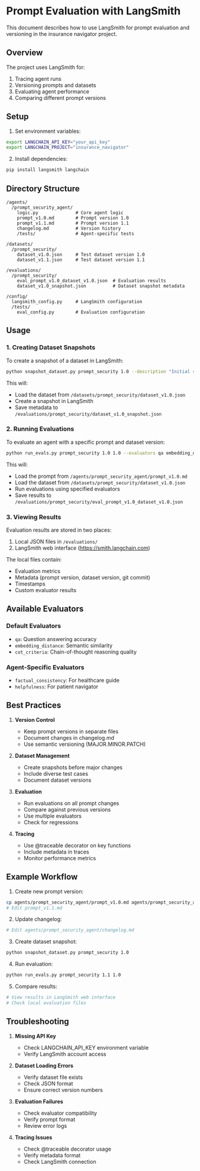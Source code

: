 # Prompt Evaluation with LangSmith

This document describes how to use LangSmith for prompt evaluation and versioning in the insurance navigator project.

## Overview

The project uses LangSmith for:
1. Tracing agent runs
2. Versioning prompts and datasets
3. Evaluating agent performance
4. Comparing different prompt versions

## Setup

1. Set environment variables:
```bash
export LANGCHAIN_API_KEY="your_api_key"
export LANGCHAIN_PROJECT="insurance_navigator"
```

2. Install dependencies:
```bash
pip install langsmith langchain
```

## Directory Structure

```
/agents/
  /prompt_security_agent/
    logic.py              # Core agent logic
    prompt_v1.0.md        # Prompt version 1.0
    prompt_v1.1.md        # Prompt version 1.1
    changelog.md          # Version history
    /tests/               # Agent-specific tests

/datasets/
  /prompt_security/
    dataset_v1.0.json     # Test dataset version 1.0
    dataset_v1.1.json     # Test dataset version 1.1

/evaluations/
  /prompt_security/
    eval_prompt_v1.0_dataset_v1.0.json  # Evaluation results
    dataset_v1.0_snapshot.json          # Dataset snapshot metadata

/config/
  langsmith_config.py     # LangSmith configuration
  /tests/
    eval_config.py        # Evaluation configuration
```

## Usage

### 1. Creating Dataset Snapshots

To create a snapshot of a dataset in LangSmith:

```bash
python snapshot_dataset.py prompt_security 1.0 --description "Initial security test dataset"
```

This will:
- Load the dataset from `/datasets/prompt_security/dataset_v1.0.json`
- Create a snapshot in LangSmith
- Save metadata to `/evaluations/prompt_security/dataset_v1.0_snapshot.json`

### 2. Running Evaluations

To evaluate an agent with a specific prompt and dataset version:

```bash
python run_evals.py prompt_security 1.0 1.0 --evaluators qa embedding_distance
```

This will:
- Load the prompt from `/agents/prompt_security_agent/prompt_v1.0.md`
- Load the dataset from `/datasets/prompt_security/dataset_v1.0.json`
- Run evaluations using specified evaluators
- Save results to `/evaluations/prompt_security/eval_prompt_v1.0_dataset_v1.0.json`

### 3. Viewing Results

Evaluation results are stored in two places:
1. Local JSON files in `/evaluations/`
2. LangSmith web interface (https://smith.langchain.com)

The local files contain:
- Evaluation metrics
- Metadata (prompt version, dataset version, git commit)
- Timestamps
- Custom evaluator results

## Available Evaluators

### Default Evaluators
- `qa`: Question answering accuracy
- `embedding_distance`: Semantic similarity
- `cot_criteria`: Chain-of-thought reasoning quality

### Agent-Specific Evaluators
- `factual_consistency`: For healthcare guide
- `helpfulness`: For patient navigator

## Best Practices

1. **Version Control**
   - Keep prompt versions in separate files
   - Document changes in changelog.md
   - Use semantic versioning (MAJOR.MINOR.PATCH)

2. **Dataset Management**
   - Create snapshots before major changes
   - Include diverse test cases
   - Document dataset versions

3. **Evaluation**
   - Run evaluations on all prompt changes
   - Compare against previous versions
   - Use multiple evaluators
   - Check for regressions

4. **Tracing**
   - Use @traceable decorator on key functions
   - Include metadata in traces
   - Monitor performance metrics

## Example Workflow

1. Create new prompt version:
```bash
cp agents/prompt_security_agent/prompt_v1.0.md agents/prompt_security_agent/prompt_v1.1.md
# Edit prompt_v1.1.md
```

2. Update changelog:
```bash
# Edit agents/prompt_security_agent/changelog.md
```

3. Create dataset snapshot:
```bash
python snapshot_dataset.py prompt_security 1.0
```

4. Run evaluation:
```bash
python run_evals.py prompt_security 1.1 1.0
```

5. Compare results:
```bash
# View results in LangSmith web interface
# Check local evaluation files
```

## Troubleshooting

1. **Missing API Key**
   - Check LANGCHAIN_API_KEY environment variable
   - Verify LangSmith account access

2. **Dataset Loading Errors**
   - Verify dataset file exists
   - Check JSON format
   - Ensure correct version numbers

3. **Evaluation Failures**
   - Check evaluator compatibility
   - Verify prompt format
   - Review error logs

4. **Tracing Issues**
   - Check @traceable decorator usage
   - Verify metadata format
   - Check LangSmith connection 